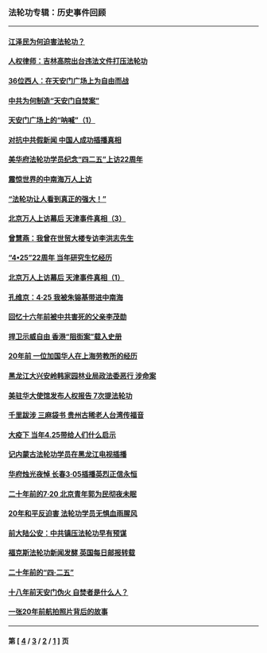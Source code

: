### 法轮功专辑：历史事件回顾
---
#### [江泽民为何迫害法轮功？](../../pages/nf5793/n13876324.md?05120430) 
#### [人权律师：吉林高院出台违法文件打压法轮功](../../pages/nf5793/n13825665.md?05120430) 
#### [36位西人：在天安门广场上为自由而战](../../pages/nf5793/n13390029.md?05120430) 
#### [中共为何制造“天安门自焚案”](../../pages/nf5793/n13183270.md?05120430) 
#### [天安门广场上的“呐喊”（1）](../../pages/nf5793/n13105277.md?05120430) 
#### [对抗中共假新闻 中国人成功插播真相](../../pages/nf5793/n12910618.md?05120430) 
#### [美华府法轮功学员纪念“四二五”上访22周年](../../pages/nf5793/n12904445.md?05120430) 
#### [震惊世界的中南海万人上访](../../pages/nf5793/n12903976.md?05120430) 
#### [“法轮功让人看到真正的强大！”](../../pages/nf5793/n12903195.md?05120430) 
#### [北京万人上访幕后 天津事件真相（3）](../../pages/nf5793/n12902807.md?05120430) 
#### [曾慧燕：我曾在世贸大楼专访李洪志先生](../../pages/nf5793/n12898729.md?05120430) 
#### [“4•25”22周年 当年研究生忆经历](../../pages/nf5793/n12894152.md?05120430) 
#### [北京万人上访幕后 天津事件真相（1）](../../pages/nf5793/n12885174.md?05120430) 
#### [孔维京：4·25 我被朱镕基带进中南海](../../pages/nf5793/n12864987.md?05120430) 
#### [回忆十六年前被中共害死的父亲李茂勋](../../pages/nf5793/n12880270.md?05120430) 
#### [捍卫示威自由 香港“阻街案”载入史册](../../pages/nf5793/n12811245.md?05120430) 
#### [20年前 一位加国华人在上海劳教所的经历](../../pages/nf5793/n12707932.md?05120430) 
#### [黑龙江大兴安岭韩家园林业局政法委恶行 涉命案](../../pages/nf5793/n12622815.md?05120430) 
#### [美驻华大使馆发布人权报告 7次提法轮功](../../pages/nf5793/n12520541.md?05120430) 
#### [千里跋涉 三麻袋书 贵州古稀老人台湾传福音](../../pages/nf5793/n12198750.md?05120430) 
#### [大疫下 当年4.25带给人们什么启示](../../pages/nf5793/n12058565.md?05120430) 
#### [记内蒙古法轮功学员在黑龙江电视插播](../../pages/nf5793/n11699194.md?05120430) 
#### [华府烛光夜悼 长春3·05插播英烈正信永恒](../../pages/nf5793/n11397432.md?05120430) 
#### [二十年前的7·20 北京青年郭为民彻夜未眠](../../pages/nf5793/n11354195.md?05120430) 
#### [20年和平反迫害 法轮功学员无惧血雨腥风](../../pages/nf5793/n11348279.md?05120430) 
#### [前大陆公安：中共镇压法轮功早有预谋](../../pages/nf5793/n11352168.md?05120430) 
#### [福克斯法轮功新闻发酵  英国每日邮报转载](../../pages/nf5793/n11285952.md?05120430) 
#### [二十年前的“四·二五”](../../pages/nf5793/n11207639.md?05120430) 
#### [十八年前天安门伪火 自焚者是什么人？](../../pages/nf5793/n10996556.md?05120430) 
#### [一张20年前航拍照片背后的故事](../../pages/nf5793/n10693797.md?05120430) 

---
#### 第 [ [4](./4.md?05120430) / [3](./3.md?05120430) / [2](./2.md?05120430) / [1](./1.md?05120430) ] 页

